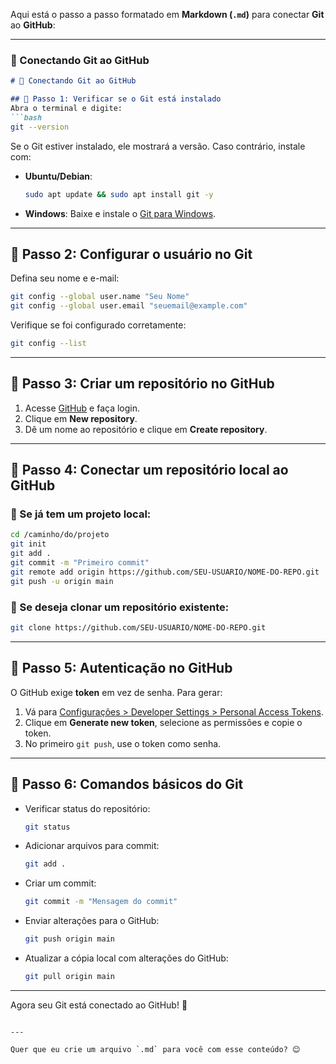 Aqui está o passo a passo formatado em **Markdown (`.md`)** para conectar **Git** ao **GitHub**:  

---

### 📌 Conectando Git ao GitHub  

```md
# 🚀 Conectando Git ao GitHub

## 🔹 Passo 1: Verificar se o Git está instalado
Abra o terminal e digite:
```bash
git --version
```
Se o Git estiver instalado, ele mostrará a versão. Caso contrário, instale com:

- **Ubuntu/Debian**:
  ```bash
  sudo apt update && sudo apt install git -y
  ```
- **Windows**: Baixe e instale o [Git para Windows](https://git-scm.com/downloads).

---

## 🔹 Passo 2: Configurar o usuário no Git
Defina seu nome e e-mail:
```bash
git config --global user.name "Seu Nome"
git config --global user.email "seuemail@example.com"
```
Verifique se foi configurado corretamente:
```bash
git config --list
```

---

## 🔹 Passo 3: Criar um repositório no GitHub
1. Acesse [GitHub](https://github.com/) e faça login.
2. Clique em **New repository**.
3. Dê um nome ao repositório e clique em **Create repository**.

---

## 🔹 Passo 4: Conectar um repositório local ao GitHub

### 📌 Se já tem um projeto local:
```bash
cd /caminho/do/projeto
git init
git add .
git commit -m "Primeiro commit"
git remote add origin https://github.com/SEU-USUARIO/NOME-DO-REPO.git
git push -u origin main
```

### 📌 Se deseja clonar um repositório existente:
```bash
git clone https://github.com/SEU-USUARIO/NOME-DO-REPO.git
```

---

## 🔹 Passo 5: Autenticação no GitHub
O GitHub exige **token** em vez de senha. Para gerar:
1. Vá para [Configurações > Developer Settings > Personal Access Tokens](https://github.com/settings/tokens).
2. Clique em **Generate new token**, selecione as permissões e copie o token.
3. No primeiro `git push`, use o token como senha.

---

## 🔹 Passo 6: Comandos básicos do Git
- Verificar status do repositório:
  ```bash
  git status
  ```
- Adicionar arquivos para commit:
  ```bash
  git add .
  ```
- Criar um commit:
  ```bash
  git commit -m "Mensagem do commit"
  ```
- Enviar alterações para o GitHub:
  ```bash
  git push origin main
  ```
- Atualizar a cópia local com alterações do GitHub:
  ```bash
  git pull origin main
  ```

---

Agora seu Git está conectado ao GitHub! 🚀
```

---

Quer que eu crie um arquivo `.md` para você com esse conteúdo? 😊
